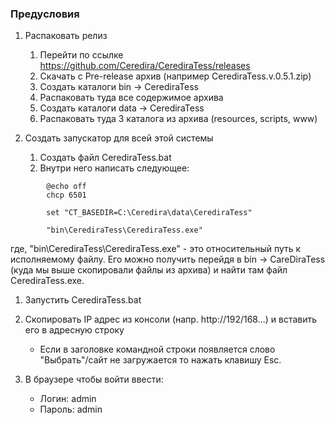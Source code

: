 ### Предусловия
1. Распаковать релиз
    1. Перейти по ссылке https://github.com/Ceredira/CerediraTess/releases
    1. Скачать с Pre-release архив (например CerediraTess.v.0.5.1.zip)
    1. Создать каталоги bin -> CerediraTess
    1. Распаковать туда все содержимое архива
    1. Создать каталоги data -> CerediraTess
    1. Распаковать туда 3 каталога из архива
    (resources, scripts, www)

1. Создать запускатор для всей этой системы
    1. Создать файл CerediraTess.bat
    1. Внутри него написать следующее:

```
        @echo off
        chcp 6501

        set "CT_BASEDIR=C:\Ceredira\data\CerediraTess"

        "bin\CerediraTess\CerediraTess.exe"
```
где, "bin\CerediraTess\CerediraTess.exe" - это относительный путь к исполняемому файлу. Его можно получить перейдя в bin -> CareDiraTess (куда мы выше скопировали файлы из архива) и найти там файл CerediraTess.exe.

1. Запустить CerediraTess.bat

1. Скопировать IP адрес из консоли (напр. http://192/168...) и вставить его в адресную строку
    * Если в заголовке командной строки появляется слово "Выбрать"/сайт не загружается то нажать клавишу Esc.

1. В браузере чтобы войти ввести:
    - Логин: admin
    - Пароль: admin
